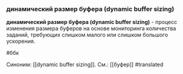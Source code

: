 ### динамический размер буфера (dynamic buffer sizing)

**динамический размер буфера (dynamic buffer sizing)** - процесс изменения размера буферов на основе мониторинга количества заданий, требующих слишком малого или слишком большого ускорения.

#ббк

Синоним: [[dynamic buffer sizing]].
См.: [[буфер]]
#translated
